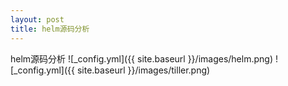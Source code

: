 ```yaml
---
layout: post
title: helm源码分析
---
```


helm源码分析
![_config.yml]({{ site.baseurl }}/images/helm.png)
![_config.yml]({{ site.baseurl }}/images/tiller.png)
